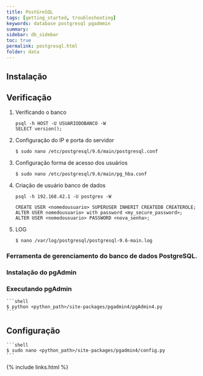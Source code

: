 ```yaml
---
title: PostGreSQL
tags: [getting_started, troubleshooting]
keywords: database postgresql pgadmmin
summary:
sidebar: db_sidebar
toc: true
permalink: postgresql.html
folder: data
---
```


## Instalação

## Verificação

1. Verificando o banco

    ```shell
    psql -h HOST -U USUARIODOBANCO -W
    SELECT version();
    ```

2. Configuração do IP  e porta do servidor 

    ```shell        
    $ sudo nano /etc/postgresql/9.6/main/postgresql.conf
    ```

3. Configuração forma de acesso dos usuários

    ```shell
    $ sudo nano /etc/postgresql/9.6/main/pg_hba.conf
    ```

4. Criação de usuário banco de dados

    ```shell
    psql -h 192.168.42.1 -U postgres -W

    CREATE USER <nomedousuario> SUPERUSER INHERIT CREATEDB CREATEROLE;
    ALTER USER nomedousuario> with password <my_secure_password>;
    ALTER USER <nomedousuario> PASSWORD <nova_senha>;
    ```

5. LOG

    ```shell
    $ nano /var/log/postgresql/postgresql-9.6-main.log
    ```

### Ferramenta de gerenciamento do banco de dados PostgreSQL.

### Instalação do pgAdmin

### Executando pgAdmin

    ```shell
    $ python <python_path>/site-packages/pgadmin4/pgAdmin4.py
    ```

## Configuração

    ```shell
    $ sudo nano <python_path>/site-packages/pgadmin4/config.py
    ```

{% include links.html %}
